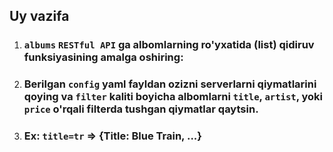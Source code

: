 ## Uy vazifa

1. ### `albums` `RESTful API` ga albomlarning ro'yxatida (list) qidiruv funksiyasining amalga oshiring:
2. ### Berilgan `config` yaml fayldan ozizni serverlarni qiymatlarini qoying va `filter` kaliti boyicha albomlarni `title`, `artist`, yoki `price` o'rqali filterda tushgan qiymatlar qaytsin. <br>
3. ### Ex: `title=tr` => {Title: Blue Train, ...}  


